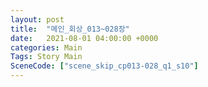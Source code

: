 ```yaml
---
layout: post
title:  "메인_회상_013~028장"
date:   2021-08-01 04:00:00 +0000
categories: Main
Tags: Story Main
SceneCode: ["scene_skip_cp013-028_q1_s10"]
---
```

